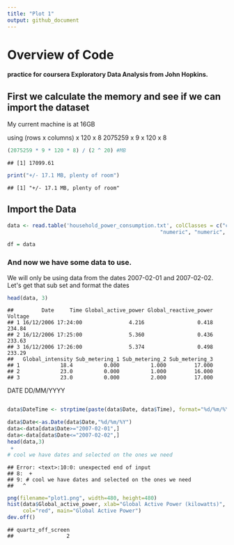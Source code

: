 ```yaml
---
title: "Plot 1"
output: github_document
---
```




# Overview of Code
#### practice for coursera Exploratory Data Analysis from John Hopkins.

## First we calculate the memory and see if we can import the dataset

My current machine is at 16GB

using 
(rows x columns) x 120 x 8
2075259 x 9 x 120 x 8


```r
(2075259 * 9 * 120 * 8) / (2 ^ 20) #MB
```

```
## [1] 17099.61
```

```r
print("+/- 17.1 MB, plenty of room")
```

```
## [1] "+/- 17.1 MB, plenty of room"
```

## Import the Data



```r
data <- read.table('household_power_consumption.txt', colClasses = c("character", "character",
                                                 "numeric", "numeric", "numeric", "numeric", "factor", "factor", "factor"), header =TRUE, sep =';', na.strings="?")

df = data
```

### And now we have some data to use.

We will only be using data from the dates 2007-02-01 and 2007-02-02.  Let's get that sub set and format the dates


```r
head(data, 3)
```

```
##         Date     Time Global_active_power Global_reactive_power Voltage
## 1 16/12/2006 17:24:00               4.216                 0.418  234.84
## 2 16/12/2006 17:25:00               5.360                 0.436  233.63
## 3 16/12/2006 17:26:00               5.374                 0.498  233.29
##   Global_intensity Sub_metering_1 Sub_metering_2 Sub_metering_3
## 1             18.4          0.000          1.000         17.000
## 2             23.0          0.000          1.000         16.000
## 3             23.0          0.000          2.000         17.000
```

DATE DD/MM/YYYY


```r

data$DateTime <- strptime(paste(data$Date, data$Time), format="%d/%m/%Y %H:%M:%S")

data$Date<-as.Date(data$Date,"%d/%m/%Y")
data<-data[data$Date>="2007-02-01",]
data<-data[data$Date<="2007-02-02",]
head(data,3)
 +
# cool we have dates and selected on the ones we need
```

```
## Error: <text>:10:0: unexpected end of input
## 8:  +
## 9: # cool we have dates and selected on the ones we need
##   ^
```


```r
png(filename="plot1.png", width=480, height=480)
hist(data$Global_active_power, xlab="Global Active Power (kilowatts)",
     col="red", main="Global Active Power")
dev.off()
```

```
## quartz_off_screen 
##                 2
```











